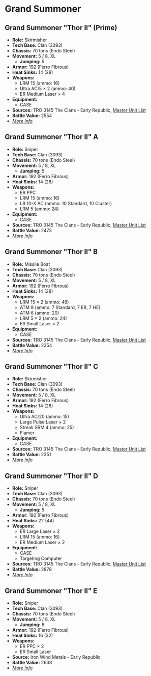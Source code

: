 # Grand Summoner
## Grand Summoner "Thor II" (Prime)
- **Role:** Skirmisher
- **Tech Base:** Clan (3093)
- **Chassis:** 70 tons (Endo Steel)
- **Movement:** 5 / 8, XL
  - **Jumping:** 5
- **Armor:** 192 (Ferro Fibrous)
- **Heat Sinks:** 14 (28)
- **Weapons:**
  - LRM 15 (ammo: 16)
  - Ultra AC/5 × 2 (ammo: 40)
  - ER Medium Laser × 4
- **Equipment:**
  - CASE
- **Sources:** TRO 3145 The Clans - Early Republic, [Master Unit List](http://masterunitlist.info/Unit/Details/6281/thor-ii-grand-summoner-prime)
- **Battle Value:** 2554
- [*More Info*](grand_summoner/grand_summoner_prime.md)

## Grand Summoner "Thor II" A
- **Role:** Sniper
- **Tech Base:** Clan (3093)
- **Chassis:** 70 tons (Endo Steel)
- **Movement:** 5 / 8, XL
  - **Jumping:** 5
- **Armor:** 192 (Ferro Fibrous)
- **Heat Sinks:** 14 (28)
- **Weapons:**
  - ER PPC
  - LRM 15 (ammo: 16)
  - LB 10-X AC (ammo: 10 Standard, 10 Cluster)
  - LRM 5 (ammo: 24)
- **Equipment:**
  - CASE
- **Sources:** TRO 3145 The Clans - Early Republic, [Master Unit List](http://masterunitlist.info/Unit/Details/6282/thor-ii-grand-summoner-a)
- **Battle Value:** 2473
- [*More Info*](grand_summoner/grand_summoner_a.md)

## Grand Summoner "Thor II" B
- **Role:** Missile Boat
- **Tech Base:** Clan (3093)
- **Chassis:** 70 tons (Endo Steel)
- **Movement:** 5 / 8, XL
- **Armor:** 192 (Ferro Fibrous)
- **Heat Sinks:** 14 (28)
- **Weapons:**
  - LRM 15 × 2 (ammo: 48)
  - ATM 9 (ammo: 7 Standard, 7 ER, 7 HE)
  - ATM 6 (ammo: 20)
  - LRM 5 × 2 (ammo: 24)
  - ER Small Laser × 2
- **Equipment:**
  - CASE
- **Sources:** TRO 3145 The Clans - Early Republic, [Master Unit List](http://masterunitlist.info/Unit/Details/6283/thor-ii-grand-summoner-b)
- **Battle Value:** 2354
- [*More Info*](grand_summoner/grand_summoner_b.md)

## Grand Summoner "Thor II" C
- **Role:** Skirmisher
- **Tech Base:** Clan (3093)
- **Chassis:** 70 tons (Endo Steel)
- **Movement:** 5 / 8, XL
- **Armor:** 192 (Ferro Fibrous)
- **Heat Sinks:** 14 (28)
- **Weapons:**
  - Ultra AC/20 (ammo: 15)
  - Large Pulse Laser × 2
  - Streak SRM 4 (ammo: 25)
  - Flamer
- **Equipment:**
  - CASE
- **Sources:** TRO 3145 The Clans - Early Republic, [Master Unit List](http://masterunitlist.info/Unit/Details/6284/thor-ii-grand-summoner-c)
- **Battle Value:** 2351
- [*More Info*](grand_summoner/grand_summoner_c.md)

## Grand Summoner "Thor II" D
- **Role:** Sniper
- **Tech Base:** Clan (3093)
- **Chassis:** 70 tons (Endo Steel)
- **Movement:** 5 / 8, XL
  - **Jumping:** 5
- **Armor:** 192 (Ferro Fibrous)
- **Heat Sinks:** 22 (44)
- **Weapons:**
  - ER Large Laser × 2
  - LRM 15 (ammo: 16)
  - ER Medium Laser × 2
- **Equipment:**
  - CASE
  - Targeting Computer
- **Sources:** TRO 3145 The Clans - Early Republic, [Master Unit List](http://masterunitlist.info/Unit/Details/6285/thor-ii-grand-summoner-d)
- **Battle Value:** 2878
- [*More Info*](grand_summoner/grand_summoner_d.md)

## Grand Summoner "Thor II" E
- **Role:** Sniper
- **Tech Base:** Clan (3093)
- **Chassis:** 70 tons (Endo Steel)
- **Movement:** 5 / 8, XL
  - **Jumping:** 8
- **Armor:** 192 (Ferro Fibrous)
- **Heat Sinks:** 16 (32)
- **Weapons:**
  - ER PPC × 2
  - ER Small Laser
- **Source:** Iron Wind Metals - Early Republic
- **Battle Value:** 2638
- [*More Info*](grand_summoner/grand_summoner_e.md)

